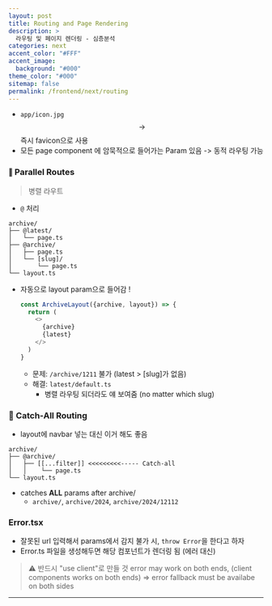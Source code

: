 ```yaml
---
layout: post
title: Routing and Page Rendering
description: >
  라우팅 및 페이지 렌더링 - 심층분석
categories: next
accent_color: "#FFF"
accent_image:
  background: "#000"
theme_color: "#000"
sitemap: false
permalink: /frontend/next/routing
---
```


- `app/icon.jpg` $$\rightarrow$$ 즉시 favicon으로 사용
- 모든 page component 에 암묵적으로 들어가는 Param 있음 -> 동적 라우팅 가능

### ∥ Parallel Routes

> 병렬 라우트

- `@` 처리

```
archive/
├── @latest/
│   └── page.ts
├── @archive/
│   ├── page.ts
│   └── [slug]/
│       └── page.ts
└── layout.ts
```

- 자동으로 layout param으로 들어감 !

  ```js
  const ArchiveLayout({archive, layout}) => {
    return (
      <>
        {archive}
        {latest}
      </>
    )
  }
  ```

  - 문제: `/archive/1211` 불가 (latest > [slug]가 없음)
  - 해결: `latest/default.ts`
    - 병렬 라우팅 되더라도 얘 보여줌 (no matter which slug)
### 🎣 Catch-All Routing

- layout에 navbar 넣는 대신 이거 해도 좋음

```
archive/
├── @archive/
│   ├── [[...filter]] <<<<<<<<<----- Catch-all
│   │    └── page.ts
└── layout.ts
```

- catches **ALL** params after archive/
  - `archive/`, `archive/2024`, `archive/2024/12112`

### Error.tsx

- 잘못된 url 입력해서 params에서 감지 불가 시, `throw Error`을 한다고 하자
- Error.ts 파일을 생성해두면 해당 컴포넌트가 렌더링 됨 (에러 대신)

> ⚠️ 반드시 "use client"로 만들 것
> error may work on both ends, (client components works on both ends) => error fallback must be availabe on both sides

---
